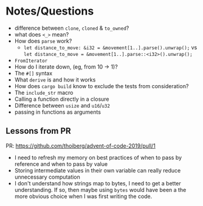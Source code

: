 # Notes/Questions

- difference between `clone`, `cloned` & `to_owned`?
- what does `<_>` mean?
- How does `parse` work?
    - `let distance_to_move: &i32 = &movement[1..].parse().unwrap();` vs `let distance_to_move = &movement[1..].parse::<i32>().unwrap();`
- `FromIterator`
- How do I iterate down, (eg, from 10 -> 1)?
- The `#[]` syntax
- What `derive` is and how it works
- How does `cargo build` know to exclude the tests from consideration?
- The `include_str` macro
- Calling a function directly in a closure
- Difference between `usize` and `u16`/`u32`
- passing in functions as arguments

## Lessons from PR
PR: https://github.com/thoiberg/advent-of-code-2019/pull/1

- I need to refresh my memory on best practices of when to pass by reference and when to pass by value 
- Storing intermediate values in their own variable can really reduce unnecessary computation
- I don't understand how strings map to bytes, I need to get a better understanding. If so, then maybe using `bytes` would have been a the more obvious choice when I was first writing the code.